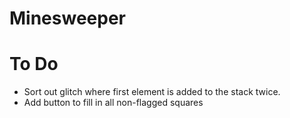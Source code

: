#  Minesweeper

# To Do
* Sort out glitch where first element is added to the stack twice.
* Add button to fill in all non-flagged squares 